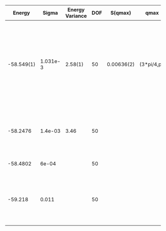 | Energy     | Sigma    | Energy Variance | DOF | S(qmax)    | qmax        | Method                                                       | Data Repository |
|------------|----------|-----------------|-----|------------|-------------|--------------------------------------------------------------|-----------------|
| -58.549(1) | 1.031e-3 | 2.58(1)         | 50  | 0.00636(2) | (3*pi/4,pi) | mVMC with SU(2) and momentum projections (gamma point) + RBM + Lanczos, (U=8) , alpha = 8 with 1x1 RBM subspace |                 |
| -58.2476   | 1.4e-03  | 3.46            | 50  |            |             | VMC with uniform BCS pairing (+Jastrow and backflow)         |                 |
| -58.4802   | 6e-04    |                 | 50  |            |             | FN on the state above                                        |                 |
| -59.218    | 0.011    |                 | 50  |            |             | CP AFQMC with free-electron trial WF as constraint; no upper bound property |                 |
